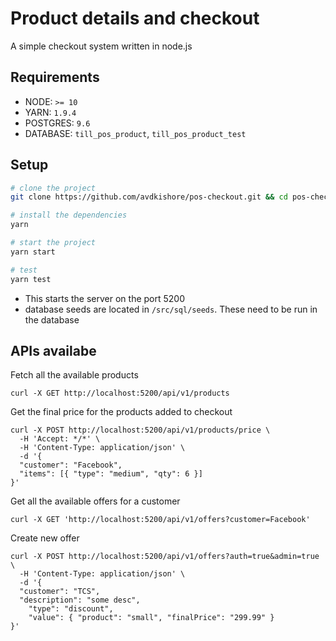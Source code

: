 # Product details and checkout

A simple checkout system written in node.js

## Requirements

* NODE: `>= 10`
* YARN: `1.9.4`
* POSTGRES: `9.6`
* DATABASE: `till_pos_product`, `till_pos_product_test`

## Setup

```bash
# clone the project
git clone https://github.com/avdkishore/pos-checkout.git && cd pos-checkout

# install the dependencies
yarn

# start the project
yarn start

# test
yarn test
```

* This starts the server on the port 5200
* database seeds are located in `/src/sql/seeds`. These need to be run in the database

## APIs availabe

Fetch all the available products

```curl
curl -X GET http://localhost:5200/api/v1/products
```

Get the final price for the products added to checkout

```curl
curl -X POST http://localhost:5200/api/v1/products/price \
  -H 'Accept: */*' \
  -H 'Content-Type: application/json' \
  -d '{
  "customer": "Facebook",
  "items": [{ "type": "medium", "qty": 6 }]
}'
```

Get all the available offers for a customer

```curl
curl -X GET 'http://localhost:5200/api/v1/offers?customer=Facebook'
```

Create new offer

```curl
curl -X POST http://localhost:5200/api/v1/offers?auth=true&admin=true \
  -H 'Content-Type: application/json' \
  -d '{
  "customer": "TCS",
  "description": "some desc",
    "type": "discount",
    "value": { "product": "small", "finalPrice": "299.99" }
}'
```

